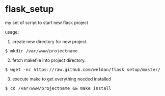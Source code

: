 flask_setup
===========

my set of script to start new flask project


usage:

1. create new directory for new project. 
<pre>
$ mkdir /var/www/projectname
</pre>
2. fetch makefile into project directory. 
<pre>
$ wget -nc https://raw.github.com/weldan/flask_setup/master/makefile -O /var/www/projectname/makefile
</pre>
3. execute make to get everything needed installed
<pre>
$ cd /var/www/projectname && make install
</pre>